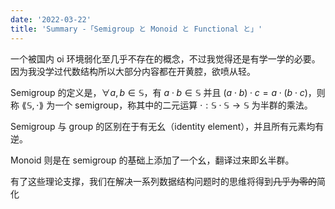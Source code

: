 ```yaml
---
date: '2022-03-22'
title: 'Summary -「Semigroup と Monoid と Functional と」'
---
```


一个被国内 oi 环境弱化至几乎不存在的概念，不过我觉得还是有学一学的必要。因为我没学过代数结构所以大部分内容都在开黄腔，欲喷从轻。

Semigroup 的定义是，$\forall a,b\in\mathbb{S}$，有 $a\cdot b\in\mathbb{S}$ 并且 $(a\cdot b)\cdot c=a\cdot(b\cdot c)$，则称 $\lang\mathbb{S},\cdot\rang$ 为一个 semigroup，称其中的二元运算 $\cdot:\mathbb{S}\cdot\mathbb{S}\rightarrow\mathbb{S}$ 为半群的乘法。

Semigroup 与 group 的区别在于有无幺（identity element），并且所有元素均有逆。

Monoid 则是在 semigroup 的基础上添加了一个幺，翻译过来即幺半群。

有了这些理论支撑，我们在解决一系列数据结构问题时的思维将得到~~几乎为零的~~简化